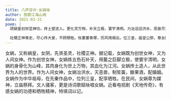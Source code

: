 ```yaml
---
title: 八声甘州·女娲咏
author: 放歌江海山阙
date: 2021-03-31
poem: |
  颂娲皇创世显神功，抟土塑泥人。更化灵万物，补天立极，寰宇清明。力治滔滔洪水，恶兽尽消擒。施乐笙簧酒，好合婚姻。

  社稷正神青史，尽心传大爱，不顾牺牲。怅萋萋青塚，历风雨烟云。位三皇，庙堂公祭，尊女阴，黎庶拜媒神。应歌咏，中华祖母，万表贤灵！
---
```


女娲，又称娲皇，女阴，先贤圣灵，社稷正神。据记载，女娲既为创世女神，又为人间女神。作为创世女神，女娲炼五色石补天，用鳌之巨脚立极，使寰宇清明，女娲的身骨化为山峰，其肉身化为世上万物，其血化为江河。女娲抟土造人，从此世界为人的世界。作为人间女神，女娲治洪水，灭恶兽，制笙簧，酿果酒，配婚姻。女娲作为中华祖母，在先秦作品中，位列三皇，配享牺牲。在民间，女娲尊为媒神，立庙祭拜。文人骚客，更是诗词歌赋咏唱女娲。近看电视剧《天地传奇》，有感女娲的功德和牺牲精神，特填词以记。
